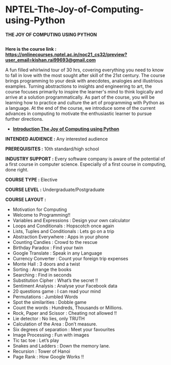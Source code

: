 # NPTEL-The-Joy-of-Computing-using-Python

**THE JOY OF COMPUTING USING PYTHON**

<img src="https://cdn-learn.adafruit.com/assets/assets/000/049/445/medium800/circuitpython_python-logo-master-flat.png?1513729728" alt="">

**Here is the course link : https://onlinecourses.nptel.ac.in/noc21_cs32/preview?user_email=kishan.rai99693@gmail.com**

A fun filled whirlwind tour of 30 hrs, covering everything you need to know to fall in love with the most sought after skill of the 21st century. The course brings programming to your desk with anecdotes, analogies and illustrious examples. Turning abstractions to insights and engineering to art, the course focuses primarily to inspire the learner's mind to think logically and arrive at a solution programmatically. As part of the course, you will be learning how to practice and culture the art of programming with Python as a language. At the end of the course, we introduce some of the current advances in computing to motivate the enthusiastic learner to pursue further directions.

- **[Introduction The Joy of Computing using Python](https://youtu.be/vgoffYa7_7E)**

**INTENDED AUDIENCE	:**  Any interested audience

**PREREQUISITES		:**  10th standard/high school

**INDUSTRY SUPPORT	:**  Every software company is aware of the potential of a first course in computer science. Especially of a first course in computing, done right.

**COURSE TYPE :** Elective

**COURSE LEVEL :** Undergraduate/Postgraduate

**COURSE LAYOUT :**
- Motivation for Computing
- Welcome to Programming!!
- Variables and Expressions : Design your own calculator
- Loops and Conditionals : Hopscotch once again
- Lists, Tuples and Conditionals : Lets go on a trip
- Abstraction Everywhere : Apps in your phone
- Counting Candies : Crowd to the rescue
- Birthday Paradox : Find your twin
- Google Translate : Speak in any Language
- Currency Converter : Count your foreign trip expenses
- Monte Hall : 3 doors and a twist
- Sorting : Arrange the books
- Searching : Find in seconds
- Substitution Cipher : What’s the secret !!
- Sentiment Analysis : Analyse your Facebook data
- 20 questions game : I can read your mind
- Permutations : Jumbled Words
- Spot the similarities : Dobble game
- Count the words : Hundreds, Thousands or Millions.
- Rock, Paper and Scissor : Cheating not allowed !!
- Lie detector : No lies, only TRUTH
- Calculation of the Area : Don’t measure.
- Six degrees of separation : Meet your favourites
- Image Processing : Fun with images
- Tic tac toe : Let’s play
- Snakes and Ladders : Down the memory lane.
- Recursion : Tower of Hanoi
- Page Rank : How Google Works !!
